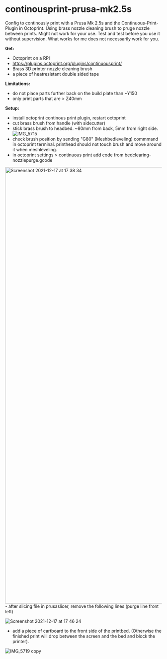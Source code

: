 # continousprint-prusa-mk2.5s
Config to continously print with a Prusa Mk 2.5s and the Continuous-Print-Plugin in Octoprint. Using brass nozzle cleaning brush to pruge nozzle between prints. 
Might not work for your use. Test and test before you use it without supervision. What works for me does not necessarily work for you.

**Get:**
- Octoprint on a RPI
- https://plugins.octoprint.org/plugins/continuousprint/
- Brass 3D printer nozzle cleaning brush
- a piece of heatresistant double sided tape

**Limitations:**
- do not place parts further back on the build plate than ~Y150
- only print parts that are > Z40mm 

**Setup:**
- install octoprint continous print plugin, restart octoprint
- cut brass brush from handle (with sidecutter) 
- stick brass brush to headbed. ~80mm from back, 5mm from right side.
![IMG_5715](https://user-images.githubusercontent.com/22799018/146578702-d89e8c8a-1591-4d88-aa19-a6dd3a89d3bb.JPG)
- check brush position by sending "G80" (Meshbedleveling) commmand in octoprint terminal. printhead should not touch brush and move around it when meshleveling.
- in octoprint settings > continuous print add code from bedclearing-nozzlepurge.gcode
<img width="1403" alt="Screenshot 2021-12-17 at 17 38 34" src="https://user-images.githubusercontent.com/22799018/146579305-d58054fc-7685-4ee5-996a-28d5608d2283.png">
- after slicing file in prusaslicer, remove the following lines (purge line front left)

![Screenshot 2021-12-17 at 17 46 24](https://user-images.githubusercontent.com/22799018/146580275-6e255ae9-5b21-4bcf-964d-88e7de47844c.png)

- add a piece of cartboard to the front side of the printbed. (Otherwise the finished print will drop between the screen and the bed and block the printer). 

![IMG_5719 copy](https://user-images.githubusercontent.com/22799018/146579981-c8cd66f9-323c-4250-8653-717356c3bc56.jpg)
